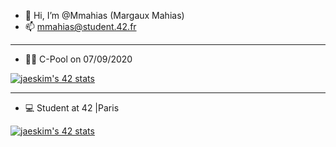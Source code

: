 - 👋 Hi, I’m @Mmahias (Margaux Mahias)
- :mailbox: mmahias@student.42.fr

-------------------------------------------------------------------------------------------------------------------------------

- :swimming_woman: C-Pool on 07/09/2020

[![jaeskim's 42 stats](https://badge42.herokuapp.com/api/stats/mmahias?cursus=C%20Piscine)](https://github.com/Mmahias/badge42)

-------------------------------------------------------------------------------------------------------------------------------

- :computer: Student at 42 |Paris

[![jaeskim's 42 stats](https://badge42.herokuapp.com/api/stats/mmahias?privacyEmail=true)](https://github.com/Mmahias/badge42)


<!---
Mmahias/Mmahias is a ✨ special ✨ repository because its `README.md` (this file) appears on your GitHub profile.
You can click the Preview link to take a look at your changes.
--->
